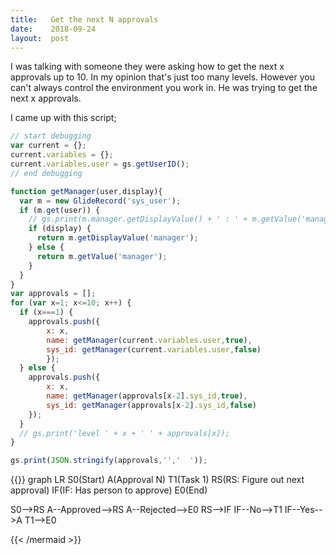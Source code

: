 ```yaml
---
title:   Get the next N approvals
date:    2018-09-24
layout:  post
---
```


I was talking with someone they were asking how to get the next x approvals up to 10.  In my opinion that's just too many levels.  However you can't always control the environment you work in.  He was trying to get the next x approvals.
<!--more-->
I came up with this script;

```js
// start debugging
var current = {};
current.variables = {};
current.variables.user = gs.getUserID();
// end debugging

function getManager(user,display){
  var m = new GlideRecord('sys_user');
  if (m.get(user)) {
    // gs.print(m.manager.getDisplayValue() + ' : ' + m.getValue('manager')); 
    if (display) {
      return m.getDisplayValue('manager');
    } else {
      return m.getValue('manager');
    }
  }
}
var approvals = [];
for (var x=1; x<=10; x++) {
  if (x===1) {
    approvals.push({
        x: x,
        name: getManager(current.variables.user,true),
        sys_id: getManager(current.variables.user,false)
        });
  } else {
    approvals.push({
        x: x,
        name: getManager(approvals[x-2].sys_id,true),
        sys_id: getManager(approvals[x-2].sys_id,false)
    });
  }
  // gs.print('level ' + x + ' ' + approvals[x]);
}

gs.print(JSON.stringify(approvals,'','  '));
```

{{<mermaid align="center">}}
graph LR
  S0(Start)
  A(Approval N)
  T1(Task 1)
  RS(RS: Figure out next approval)
  IF(IF: Has person to approve)
  E0(End)

  S0-->RS
  A--Approved-->RS
  A--Rejected-->E0
  RS-->IF
  IF--No-->T1
  IF--Yes-->A
  T1-->E0

{{< /mermaid >}}